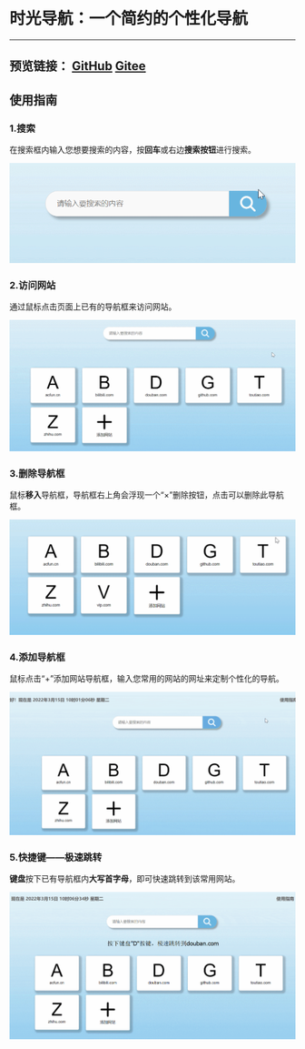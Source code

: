 # 时光导航：一个简约的个性化导航

***

## 预览链接： [GitHub](https://xulei1998.github.io/time-nav/index.html)           [Gitee](https://xulei1998.gitee.io/time-nav/index.html)

## 使用指南

### 1.搜索

在搜索框内输入您想要搜索的内容，按**回车**或右边**搜索按钮**进行搜索。

<img src="images/1.gif" alt="4" style="zoom:67%;" />

### 2.访问网站

通过鼠标点击页面上已有的导航框来访问网站。

<img src="images/2.gif" alt="2" style="zoom:67%;" />



### 3.删除导航框

鼠标**移入**导航框，导航框右上角会浮现一个“×”删除按钮，点击可以删除此导航框。

<img src="images/3.gif" alt="3" style="zoom:67%;" />

### 4.添加导航框

鼠标点击“+”添加网站导航框，输入您常用的网站的网址来定制个性化的导航。

![4](images/4.gif)

### 5.快捷键——极速跳转

**键盘**按下已有导航框内**大写首字母**，即可快速跳转到该常用网站。

![5](images/5.gif)
